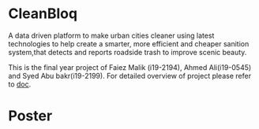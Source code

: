 # CleanBloq
A data driven platform to make urban cities cleaner using latest technologies to help create a smarter, more efficient and cheaper sanition system,that detects and reports roadside trash to improve scenic beauty.

This is the final year project of Faiez Malik (i19-2194), Ahmed Ali(i19-0545) and Syed Abu bakr(i19-2199). For detailed overview of project please refer to [doc](https://docs.google.com/document/d/1jJbf3dj8xm4qBMFiTdpSMCSVN5JAHlfWSmLSObL99GU/edit#heading=h.j4v04dp9qdg).

# Poster
